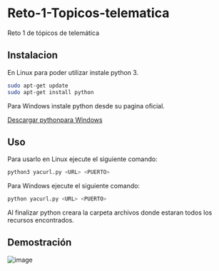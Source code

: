 # Reto-1-Topicos-telematica
Reto 1 de tópicos de telemática 

## Instalacion

En Linux para poder utilizar instale python 3.
```bash
sudo apt-get update
sudo apt-get install python
```
Para Windows instale python desde su pagina oficial.

[Descargar pythonpara Windows](https://www.python.org/downloads/)



## Uso

Para usarlo en Linux ejecute el siguiente comando:

```bash
python3 yacurl.py <URL> <PUERTO>
```

Para Windows ejecute el siguiente comando:

```bash
python yacurl.py <URL> <PUERTO>
```

Al finalizar python creara la carpeta archivos donde estaran todos los recursos encontrados.

## Demostración
![image](https://cdn.discordapp.com/attachments/942492158051622972/942636900399857664/unknown.png)
